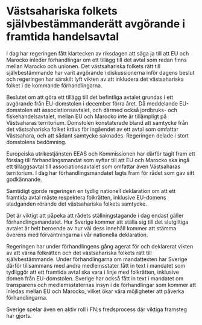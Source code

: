 # Västsahariska folkets självbestämmanderätt avgörande i framtida handelsavtal

I dag har regeringen fått klartecken av riksdagen att säga ja till att EU och Marocko inleder förhandlingar om ett tillägg till det avtal som redan finns mellan Marocko och unionen. Det västsahariska folkets rätt till självbestämmande har varit avgörande i diskussionerna inför dagens beslut och regeringen har särskilt lyft vikten av att inkludera det västsahariska folket i de kommande förhandlingarna.

Beslutet om att göra ett tillägg till det befintliga avtalet grundas i ett avgörande från EU-domstolen i december förra året. Då meddelande EU-domstolen att associationsavtalet, och därmed också jordbruks- och fiskehandelsavtalet, mellan EU och Marocko inte är tillämpligt på Västsaharas territorium. Domstolen konstaterade bland att samtycke från det västsahariska folket krävs för ingåendet av ett avtal som omfattar Västsahara, och att sådant samtycke saknades. Regeringen delade i stort domstolens bedömning.

Europeiska utrikestjänsten EEAS och Kommissionen har därför tagit fram ett förslag till förhandlingsmandat som syftar till att EU och Marocko ska ingå ett tilläggsavtal till associationsavtalet som omfattar även Västsaharas territorium. I dag har förhandlingsmandatet lagts fram för rådet som gav sitt godkännande.

Samtidigt gjorde regeringen en tydlig nationell deklaration om att ett framtida avtal måste respektera folkrätten, inklusive EU-domens stadganden rörande det västsahariska folkets samtycke.

Det är viktigt att påpeka att rådets ställningstagande i dag endast gäller förhandlingsmandatet. Hur Sverige kommer att ställa sig till det slutgiltiga avtalet är helt beroende av hur väl dess innehåll kommer att stämma överens med förväntningarna i vår nationella deklaration.

Regeringen har under förhandlingens gång agerat för och deklarerat vikten av att värna folkrätten och det västsahariska folkets rätt till självbestämmande. Under förhandlingarna om mandattexten har Sverige därför tillsammans med andra medlemsstater fått in text i mandatet som tydliggör att ett framtida avtal ska vara i linje med folkrätten, inklusive domen från EU-domstolen. Sverige har också fått in text i mandatet om transparens och medlemsstaternas insyn i de förhandlingar som kommer att inledas mellan EU och Marocko, vilket ökar våra möjligheter att påverka förhandlingarna.

Sverige spelar även en aktiv roll i FN:s fredsprocess där viktiga framsteg har gjorts.
